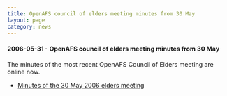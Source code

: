 ```yaml
---
title: OpenAFS council of elders meeting minutes from 30 May
layout: page
category: news
---
```


#### 2006-05-31 - OpenAFS council of elders meeting minutes from 30 May

The minutes of the most recent OpenAFS Council of Elders meeting are
online now.

-   [Minutes of the 30 May 2006 elders meeting](http://www.openafs.org/elders/minutes-20060530.txt)

